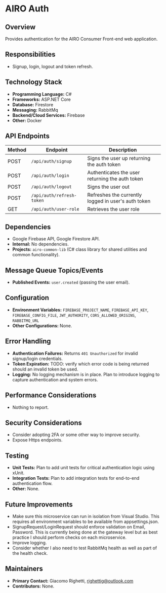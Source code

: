 ﻿# AIRO Auth

## Overview
Provides authentication for the AIRO Consumer Front-end web application.

## Responsibilities
- Signup, login, logout and token refresh.

## Technology Stack
- **Programming Language:** C#
- **Frameworks:** ASP.NET Core
- **Database:** Firestore
- **Messaging:** RabbitMq
- **Backend/Cloud Services:** Firebase
- **Other:** Docker

## API Endpoints
| Method | Endpoint                  | Description                                         |
|--------|---------------------------|-----------------------------------------------------|
| POST   | `/api/auth/signup`        | Signs the user up returning the auth token          |
| POST   | `/api/auth/login`         | Authenticates the user returning the auth token     |
| POST   | `/api/auth/logout`        | Signs the user out                                  |
| POST   | `/api/auth/refresh-token` | Refreshes the currently logged in user's auth token |
| GET    | `/api/auth/user-role`     | Retrieves the user role                             |

## Dependencies
- Google Firebase API, Google Firestore API.
- **Internal:** No dependencies.
- **Projects:** `airo-common-lib` (C# class library for shared utilities and common functionality).

## Message Queue Topics/Events
- **Published Events:** `user.created` (passing the user email).

## Configuration
- **Environment Variables:** `FIREBASE_PROJECT_NAME`, `FIREBASE_API_KEY`, `FIREBASE_CONFIG_FILE`, `JWT_AUTHORITY`, `CORS_ALLOWED_ORIGINS`, `RABBITMQ_URL`
- **Other Configurations:** None.

## Error Handling
- **Authentication Failures:** Returns `401 Unauthorized` for invalid signup/login credentials.
- **Token Expiration:** TODO: verify which error code is being returned should an invalid token be used.
- **Logging:** No logging mechanism is in place. Plan to introduce logging to capture authentication and system errors.

## Performance Considerations
- Nothing to report.

## Security Considerations
- Consider adopting 2FA or some other way to improve security.
- Expose Https endpoints.

## Testing
- **Unit Tests:** Plan to add unit tests for critical authentication logic using xUnit.
- **Integration Tests:** Plan to add integration tests for end-to-end authentication flow.
- **Other:** None.

## Future Improvements
- Make sure this microservice can run in isolation from Visual Studio. This requires all environment variables to be available from appsettings.json.
- SignupRequest/LoginRequest should enforce validation on Email, Password. This is currently being done at the gateway level but as best practice I should perform checks on each microservice.
- Improve logging.
- Consider whether I also need to test RabbitMq health as well as part of the health check.

## Maintainers
- **Primary Contact:** Giacomo Righetti, righettig@outlook.com
- **Contributors:** None.
